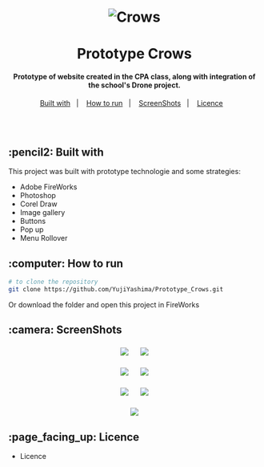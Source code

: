 <h1 align="center">
  <img alt="Crows" src="Prints/Crows.png"/>
    <br>
  <h1 align="center">Prototype Crows</h1>
</h1>

<h4 align="center">
  Prototype of website created in the CPA class, along with integration of the school's Drone project.
</h4>

<p align="center">
  <a href="#Built with">Built with</a>&nbsp;&nbsp;&nbsp;|&nbsp;&nbsp;&nbsp;
  <a href="#how-to-run">How to run</a>&nbsp;&nbsp;&nbsp;|&nbsp;&nbsp;&nbsp;
  <a href="#Screen">ScreenShots</a>&nbsp;&nbsp;&nbsp;|&nbsp;&nbsp;&nbsp;
  <a href="#licence">Licence</a>&nbsp;&nbsp;&nbsp;
</p>
<br><br>

<h2 id="Built with">:pencil2: Built with</h2>

This project was built with prototype technologie and some strategies:

- Adobe FireWorks
- Photoshop
- Corel Draw
- Image gallery
- Buttons
- Pop up
- Menu Rollover

<h2 id="how-to-run">:computer: How to run</h2>

```bash
# to clone the repository
git clone https://github.com/YujiYashima/Prototype_Crows.git
```
Or download the folder and open this project in FireWorks

<h2 id="Screen">:camera: ScreenShots</h2>

<h3 align="center">
  <img src="Prints/Home.PNG">&nbsp;&nbsp;&nbsp;&nbsp;&nbsp;&nbsp;<img src="Prints/Galeria.PNG"><br><br>
  <img src="Prints/Eventos.PNG">&nbsp;&nbsp;&nbsp;&nbsp;&nbsp;&nbsp;<img src="Prints/Equipe.PNG"><br><br>
  <img src="Prints/Dispositivos.PNG">&nbsp;&nbsp;&nbsp;&nbsp;&nbsp;&nbsp;<img src="Prints/Projeto.PNG"><br><br>
  <img src="Prints/Contato.PNG">
</h3>

<h2 id="Licence">:page_facing_up: Licence</h2>

- <a src="https://github.com/YujiYashima/Prototype_Crows/blob/master/LICENSE">Licence</a>

